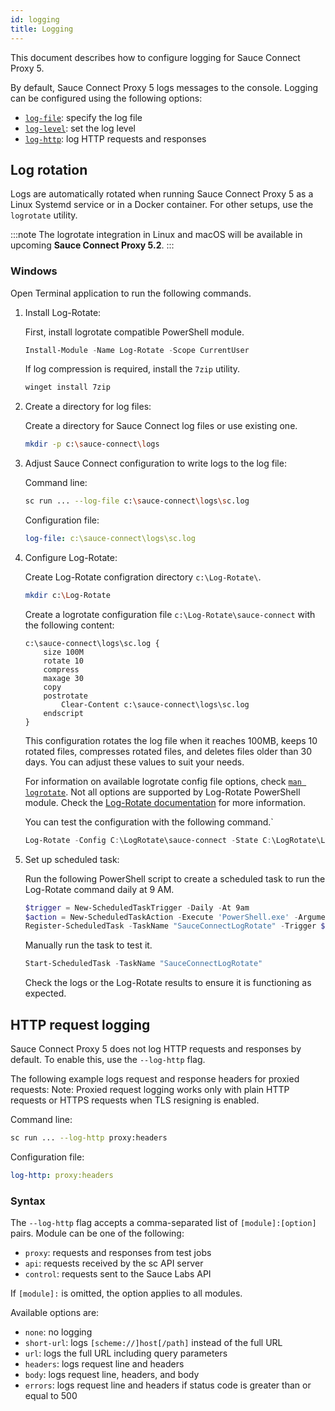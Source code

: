 ```yaml
---
id: logging
title: Logging
---
```


This document describes how to configure logging for Sauce Connect Proxy 5.

By default, Sauce Connect Proxy 5 logs messages to the console.
Logging can be configured using the following options:

- [`log-file`](/dev/cli/sauce-connect-5/run/#log-file): specify the log file
- [`log-level`](/dev/cli/sauce-connect-5/run/#log-level): set the log level
- [`log-http`](/dev/cli/sauce-connect-5/run/#log-http): log HTTP requests and responses

## Log rotation

Logs are automatically rotated when running Sauce Connect Proxy 5 as a Linux Systemd service or in a Docker container.
For other setups, use the `logrotate` utility.

:::note
The logrotate integration in Linux and macOS will be available in upcoming **Sauce Connect Proxy 5.2**.
:::

### Windows

Open Terminal application to run the following commands.

1. Install Log-Rotate:

   First, install logrotate compatible PowerShell module. 

   ```powershell
   Install-Module -Name Log-Rotate -Scope CurrentUser
   ```

   If log compression is required, install the `7zip` utility.

   ```powershell
   winget install 7zip
   ```

1. Create a directory for log files:

   Create a directory for Sauce Connect log files or use existing one.

   ```bash
   mkdir -p c:\sauce-connect\logs
   ```

1. Adjust Sauce Connect configuration to write logs to the log file:

   Command line:

   ```bash
   sc run ... --log-file c:\sauce-connect\logs\sc.log
   ```

   Configuration file:

   ```yaml
   log-file: c:\sauce-connect\logs\sc.log
   ```

1. Configure Log-Rotate:

   Create Log-Rotate configration directory `c:\Log-Rotate\`.

   ```bash
   mkdir c:\Log-Rotate
   ```

   Create a logrotate configuration file `c:\Log-Rotate\sauce-connect` with the following content:

   ```
   c:\sauce-connect\logs\sc.log {
       size 100M
       rotate 10
       compress
       maxage 30
       copy
       postrotate
           Clear-Content c:\sauce-connect\logs\sc.log
       endscript
   }
   ```

   This configuration rotates the log file when it reaches 100MB, keeps 10 rotated files, compresses rotated files, and deletes files older than 30 days.
   You can adjust these values to suit your needs.

   For information on available logrotate config file options, check [`man logrotate`](https://linux.die.net/man/8/logrotate).
   Not all options are supported by Log-Rotate PowerShell module.
   Check the [Log-Rotate documentation](https://github.com/theohbrothers/Log-Rotate) for more information. 

   You can test the configuration with the following command.`

    ```powershell
   Log-Rotate -Config C:\LogRotate\sauce-connect -State C:\LogRotate\Log-Rotate.status -Verbose -WhatIf
   ```

1. Set up scheduled task:

   Run the following PowerShell script to create a scheduled task to run the Log-Rotate command daily at 9 AM.

   ```powershell
   $trigger = New-ScheduledTaskTrigger -Daily -At 9am
   $action = New-ScheduledTaskAction -Execute 'PowerShell.exe' -Argument '-Command "Log-Rotate -Config C:\LogRotate\sauce-connect -State C:\LogRotate\Log-Rotate.status -Verbose"'
   Register-ScheduledTask -TaskName "SauceConnectLogRotate" -Trigger $trigger -Action $action -Description "Daily task rotate Sauce Connect logs"
   ```

   Manually run the task to test it.

   ```powershell
   Start-ScheduledTask -TaskName "SauceConnectLogRotate"
   ```

   Check the logs or the Log-Rotate results to ensure it is functioning as expected.

## HTTP request logging

Sauce Connect Proxy 5 does not log HTTP requests and responses by default.
To enable this, use the `--log-http` flag.

The following example logs request and response headers for proxied requests:
Note: Proxied request logging works only with plain HTTP requests or HTTPS requests when TLS resigning is enabled.

Command line:

```bash
sc run ... --log-http proxy:headers
```

Configuration file:

```yaml
log-http: proxy:headers
```

### Syntax

The `--log-http` flag accepts a comma-separated list of `[module]:[option]` pairs.
Module can be one of the following:

* `proxy`: requests and responses from test jobs
* `api`: requests received by the sc API server
* `control`: requests sent to the Sauce Labs API

If `[module]:` is omitted, the option applies to all modules.

Available options are:

* `none`: no logging
* `short-url`: logs `[scheme://]host[/path]` instead of the full URL
* `url`: logs the full URL including query parameters
* `headers`: logs request line and headers
* `body`: logs request line, headers, and body
* `errors`: logs request line and headers if status code is greater than or equal to 500